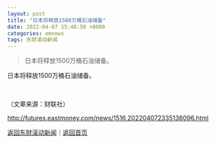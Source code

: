 ```yaml
---
layout: post
title: "日本将释放1500万桶石油储备"
date: 2022-04-07 15:48:58 +0800
categories: emnews
tags: 东财滚动新闻
---
```

> 日本将释放1500万桶石油储备。

<p>日本将释放1500万桶石油储备。</p><p><br /></p><p class="em_media">（文章来源：财联社）</p>

<http://futures.eastmoney.com/news/1516,202204072335138096.html>

[返回东财滚动新闻](//finews.withounder.com/emnews/)｜[返回首页](//finews.withounder.com/)